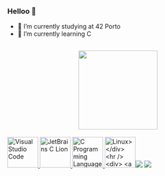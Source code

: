 ### Helloo 👋

- 🔭 I’m currently studying at 42 Porto
- 🌱 I’m currently learning C

##
<div align="center">
<a href="https://github.com/davimeireles">
<img height="180em" src="https://github-readme-stats.vercel.app/api?username=davimeireles&theme=dark&show_icons=true&include_all_commits=trye&count_private=true"/>
</div>

<div style="display: inline_block"><br>
  <img width="70px" src="https://i.imgur.com/yY111FZ.png" alt="Visual Studio Code">
  <img width="70px" src="https://i.imgur.com/FEabgH9.png" alt="JetBrains C Lion">
  <img width="70px" src="https://i.imgur.com/2tkmLF2.png" alt="C Programming Language">
  <img width="70px" src="https://i.imgur.com/GyCZtbT.png" alt="Linux>
</div>

___

<div>
<a href = "mailto:davimeirelespn@gmail.com"><img src="https://img.shields.io/badge/Gmail-D14836?style=for-the-badge&logo=gmail&logoColor=white" target="_blank"></a>
<a href="https://www.linkedin.com/in/davi-meireles-pinheiro-nunes-732b85a8" target="_blank"><img src="https://img.shields.io/badge/-LinkedIn-%230077B5?style=for-the-badge&logo=linkedin&logoColor=white" target="_blank"></a>
</div>
